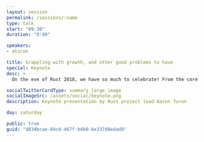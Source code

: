 ```yaml
---
layout: session
permalink: /sessions/:name
type: talk
start: "09:30"
duration: "0:40"

speakers:
- aturon

title: Grappling with growth, and other good problems to have
special: Keynote
desc: >
  On the eve of Rust 2018, we have so much to celebrate! From the core language to tools to community outreach to adoption, the Rust project has made enormous strides. But with success comes new challenges. Looking ahead to the next Edition of Rust, this keynote will lay out some of these challenges along three dimensions: Stakeholders, Governance, and Product. I'll pitch some personal ideas for how to grapple with these challenges, taking a frank look at what's working well and what needs to change, and inviting community-wide discussion as we go into our planning for next year.

socialTwitterCardType: summary_large_image
socialImageSrc: /assets/social/keynote.png
description: Keynote presentation by Rust project lead Aaron Turon

day: saturday

public: true
guid: "d834bcae-84cd-467f-b4b0-6e337d8edad8"
---
```

